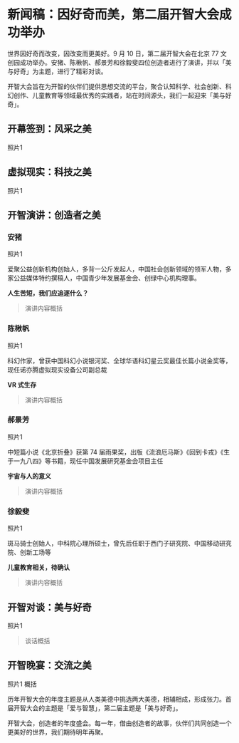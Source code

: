 # 新闻稿：因好奇而美，第二届开智大会成功举办
 
世界因好奇而改变，因改变而更美好。9 月 10 日，第二届开智大会在北京 77 文创园成功举办。安猪、陈楸帆、郝景芳和徐毅斐四位创造者进行了演讲，并以「美与好奇」为主题，进行了精彩对谈。

开智大会旨在为开智的伙伴们提供思想交流的平台，聚合认知科学、社会创新、科幻创作、儿童教育等领域最优秀的实践者，站在时间源头，我们一起迎来「美与好奇」。

  
## 开幕签到：风采之美

照片1



## 虚拟现实：科技之美

照片1



## 开智演讲：创造者之美

### 安猪
照片1

爱聚公益创新机构创始人，多背一公斤发起人，中国社会创新领域的领军人物，多家公益媒体特约撰稿人，中国青少年发展基金会、创绿中心机构理事。

**人生苦短，我们应追逐什么？**
> 演讲内容概括

### 陈楸帆
照片1

科幻作家，曾获中国科幻小说银河奖、全球华语科幻星云奖最佳长篇小说金奖等，现任诺亦腾虚拟现实设备公司副总裁

**VR 式生存**
> 演讲内容概括


### 郝景芳
照片1

中短篇小说《北京折叠》获第 74 届雨果奖，出版《流浪厄马斯》《回到卡戎》《生于一九八四》等书籍，现任中国发展研究基金会项目主任

**宇宙与人的意义**
> 演讲内容概括


### 徐毅斐
照片1

斑马骑士创始人，中科院心理所硕士，曾先后任职于西门子研究院、中国移动研究院、创新工场等

**儿童教育相关，待确认**
> 演讲内容概括


## 开智对谈：美与好奇
照片1

> 谈话概括


## 开智晚宴：交流之美
照片1
概括

历年开智大会的年度主题是从人类美德中挑选两大美德，相辅相成，形成张力。首届开智大会的主题是「爱与智慧」，第二届主题是「美与好奇」。

开智大会，创造者的年度盛会。每一年，借由创造者的故事，伙伴们共同创造一个更美好的世界，我们期待明年再聚。



